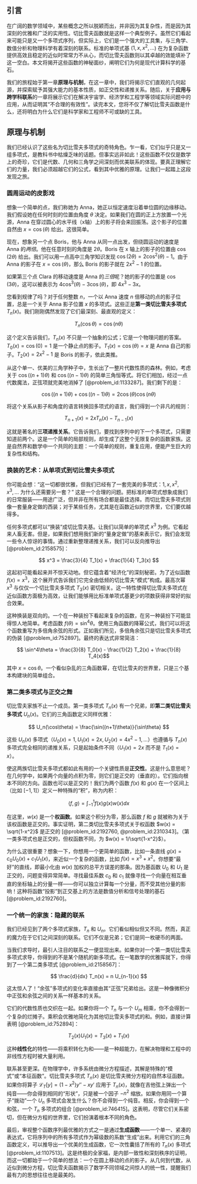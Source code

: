 ## 引言
在广阔的数学领域中，某些概念之所以脱颖而出，并非因为其复杂性，而是因为其深刻的优雅和广泛的实用性。切比雪夫函数就是这样一个典型例子。虽然它们看起来可能只是又一个多项式序列，但实际上，它们是一个强大的工具集，与三角学、数值分析和物理科学有着深刻的联系。标准的单项式基 ($1, x, x^2, \dots$) 在为复杂函数提供高效且稳定的近似时常常力不从心，而切比雪夫函数则以其卓越的效能填补了这一空白。本文将揭开这些函数的神秘面纱，阐明它们为何是现代计算科学的基石。

我们的旅程始于第一章**原理与机制**，在这一章中，我们将揭示它们直观的几何起源，并探索赋予其强大能力的基本性质，如正交性和递推关系。随后，关于**应用与跨学科联系**的一章将展示它们在解决宇宙学、经济学和工程学等领域实际问题中的应用，从而证明其“不合理的有效性”。读完本文，您将不仅了解切比雪夫函数是什么，还将明白为什么它们是科学家和工程师不可或缺的工具。

## 原理与机制

我们已经认识了这些名为切比雪夫多项式的奇特角色。乍一看，它们似乎只是又一组多项式，是教科书中枯燥乏味的话题。但事实远非如此！这些函数不仅仅是数学上的奇珍，它们是代数、几何和三角学之间深刻而优美联系的体现。要真正理解它们的力量，我们必须超越它们的公式，看到其中优雅的原理。让我们一起踏上这段发现之旅。

### 圆周运动的皮影戏

想象一个简单的点，我们称她为 Anna，她正以恒定速度沿着单位圆的边缘移动。我们假设她在任何时刻的位置由角度 $\theta$ 决定。如果我们在圆的正上方放置一个光源，Anna 在穿过圆心的水平线（x轴）上的影子将会来回振荡。这个影子的位置自然由 $x = \cos(\theta)$ 给出。这很简单。

现在，想象另一个点 Boris，他与 Anna 从同一点出发，但绕圆运动的速度是 Anna 的*两倍*。他在任意时刻的角度是 $2\theta$。Boris 在 x 轴上的影子的位置由 $\cos(2\theta)$ 给出。我们可以用一点高中三角学知识发现 $\cos(2\theta) = 2\cos^2(\theta) - 1$。由于 Anna 的影子在 $x = \cos(\theta)$，那么 Boris 的影子就在 $2x^2 - 1$ 的位置。

如果第三个点 Clara 的移动速度是 Anna 的*三倍*呢？她的影子的位置是 $\cos(3\theta)$，这可以被表示为 $4\cos^3(\theta) - 3\cos(\theta)$，即 $4x^3 - 3x$。

您看到规律了吗？对于任何整数 $n$，一个以 Anna 速度 $n$ 倍移动的点的影子位置，总是一个关于 Anna 影子位置 $x$ 的多项式。这些正是**第一类切比雪夫多项式** $T_n(x)$。我们刚刚偶然发现了它们最深刻、最直观的定义：

$$ T_n(\cos\theta) = \cos(n\theta) $$

这个定义告诉我们，$T_n(x)$ 不只是一个抽象的公式；它是一个物理问题的答案。$T_0(x) = \cos(0) = 1$ 是一个静止点的影子。$T_1(x) = \cos(\theta) = x$ 是 Anna 自己的影子。$T_2(x) = 2x^2-1$ 是 Boris 的影子，依此类推。

从这个单一、优美的三角学种子中，生长出了一整片代数性质的森林。例如，考虑关于 $\cos((n+1)\theta)$ 和 $\cos((n-1)\theta)$ 的简单三角恒等式。将它们相加，经过一点代数魔法，正弦项就完美地消掉了 [@problem_id:1133287]。我们剩下的是：

$$ \cos((n+1)\theta) + \cos((n-1)\theta) = 2\cos(\theta)\cos(n\theta) $$

将这个关系从影子和角度的语言转换回多项式的语言，我们得到一个非凡的规则：

$$ T_{n+1}(x) = 2x T_n(x) - T_{n-1}(x) $$

这就是著名的**三项递推关系**。它告诉我们，要找到序列中的下一个多项式，只需要知道前两个。这是一个简单的局部规则，却生成了这整个无限复杂的函数家族。这是自然界和数学中一个共同的主题：一个简单的规则，重复应用，便能产生巨大的复杂性和结构。

### 换装的艺术：从单项式到切比雪夫多项式

你可能会想：“这一切都很优雅，但我们已经有了一套完美的多项式：$1, x, x^2, x^3, \dots$ 为什么还需要另一套？” 这是一个合理的问题。把标准的单项式想象成我们的日常服装——用途广泛，但并非在所有场合都是最佳选择。而切比雪夫多项式则像一套量身定做的西装；对于某些任务，尤其是在函数近似的世界里，它们要优越得多。

任何多项式都可以“换装”成切比雪夫基。让我们以简单的单项式 $x^3$ 为例。它看起来人畜无害。但是，如果我们想用我们新的“量身定做”的基来表示它，我们会发现一些令人惊讶的事情。通过重新整理递推关系，我们可以反向推导出 [@problem_id:2158575]：

$$ x^3 = \frac{3}{4} T_1(x) + \frac{1}{4} T_3(x) $$

这起初可能看起来并不惊天动地。但它蕴含着“经济化”的深刻秘密。为了近似函数 $f(x)=x^3$，这个展开式告诉我们它完全由低频的切比雪夫“模式”构成。最高次幂 $x^3$ 与仅仅一个切比雪夫多项式 $T_3(x)$ 密切相关。这一特性使得切比雪夫多项式在近似函数方面极为高效，让我们能够用比标准单项式基更少的项数获得非常好的拟合效果。

这种换装是双向的。一个在一种装扮下看起来复杂的函数，在另一种装扮下可能显得惊人地简单。考虑函数 $f(\theta) = \sin^4\theta$。使用三角函数的降幂公式，我们可以将这个函数重写为多倍角余弦的形式。正如我们所见，多倍角余弦只是切比雪夫多项式的伪装 [@problem_id:752897]。最终的表达式非常简洁：

$$ \sin^4\theta = \frac{3}{8} T_0(x) - \frac{1}{2} T_2(x) + \frac{1}{8} T_4(x)$$

其中 $x = \cos\theta$。一个看似杂乱的三角函数幂，在切比雪夫的世界里，只是三个基本构建块的简单组合。

### 第二类多项式与正交之舞

切比雪夫家族不止一个成员。第一类多项式 $T_n(x)$ 有一个兄弟，即**第二类切比雪夫多项式** $U_n(x)$。它们的三角函数定义同样优雅：

$$ U_n(\cos\theta) = \frac{\sin((n+1)\theta)}{\sin\theta} $$

这些 $U_n(x)$ 多项式（$U_0(x)=1, U_1(x)=2x, U_2(x)=4x^2-1, \dots$）也遵循与 $T_n(x)$ 多项式完全相同的递推关系，只是起始条件不同（$U_1(x) = 2x$ 而不是 $T_1(x) = x$）。

使这两族切比雪夫多项式都如此有用的一个关键性质是**正交性**。这是什么意思呢？在几何学中，如果两个向量的点积为零，则它们是正交的（垂直的）。它们指向根本不同的方向。函数也可以是正交的！我们为两个函数 $f(x)$ 和 $g(x)$ 在一个区间上（比如 $[-1, 1]$）定义一种特殊的“积”，称为内积：

$$ \langle f, g \rangle = \int_{-1}^{1} f(x)g(x)w(x)dx $$

在这里，$w(x)$ 是一个**权函数**。如果这个积分为零，那么函数 $f$ 和 $g$ 就被称为关于该权函数是正交的。事实证明，第二类切比雪夫多项式关于权函数 $w(x) = \sqrt{1-x^2}$ 是正交的 [@problem_id:2192760, @problem_id:2310343]。（第一类多项式也是正交的，但权函数不同，为 $w(x) = 1/\sqrt{1-x^2}$）。

为什么这很重要？想象一下，你想用一个更简单的函数，比如一条直线 $g(x) = c_0 U_0(x) + c_1 U_1(x)$，来近似一个复杂的函数，比如 $f(x) = x^3 + x^2$。你想要“最好”的直线，即最小化由 $w(x)$ 加权的总平方误差的那条。因为基函数 $U_0$ 和 $U_1$ 是正交的，问题变得异常简单。寻找最佳系数 $c_0$ 和 $c_1$ 就像寻找一个向量在相互垂直的坐标轴上的分量一样——你可以独立计算每一个分量，而不受其他分量的影响！这种将函数“投影”到正交基上的方法是数值分析和信号处理的基石 [@problem_id:2192760]。

### 一个统一的家族：隐藏的联系

我们已经见到了两个多项式家族，$T_n$ 和 $U_n$。它们看似相似但又不同。然而，真正的魔力在于它们之间深刻的联系。它们不仅是兄弟；它们是同一枚硬币的两面。

当我们求导时，最引人注目的联系之一便显现出来。如果你对一个第一类切比雪夫多项式求导，你得到的不是某个随机的新多项式。在一笔数学的优雅挥就下，你得到了一个第二类多项式 [@problem_id:2158567]：

$$ \frac{d}{dx} T_n(x) = n U_{n-1}(x) $$

这太惊人了！“余弦”多项式的变化率直接由其“正弦”兄弟给出。这是一种像微积分中正弦和余弦之间的关系一样基本的关系。

它们的代数性质也交织在一起。如果你将一个 $T_n$ 与一个 $U_m$ 相乘，你不会得到一个复杂的烂摊子。乘积会优雅地简化为其他切比雪夫多项式的和。例如，直接计算表明 [@problem_id:752894]：

$$ T_2(x) U_1(x) = T_3(x) + T_1(x) $$

这种**线性化**的特性——将乘积转化为和——是一种超能力，在解决物理和工程中的非线性方程时被大量利用。

联系甚至更深。在物理学中，许多系统由微分方程描述，其解是特殊的“模式”或“本征函数”。切比雪夫多项式 $T_n(x)$ 是切比雪夫微分方程的自然本征函数。如果你将算子 $\mathcal{L}_T[y] = (1-x^2)y'' - xy'$ 应用于 $T_n(x)$，就像在吉他弦上弹出一个纯音——你会得到相同的“形状”，只是被一个因子 $-n^2$ 缩放。如果你用同一个算子“拨动”一个 $U_n$ 多项式会发生什么？你不会得到一个纯音。相反，你会得到一个和弦，一个 $T_n$ 多项式的组合 [@problem_id:746415]。这表明，尽管它们关系密切，但在微分方程的世界里，它们扮演着根本不同的角色。

最后，审视整个函数序列最优雅的方式之一是通过**生成函数**——一个单一、紧凑的表达式，它将序列中的所有多项式作为幂级数的系数“生成”出来。利用它们的三角函数定义，可以推导出一个优美的生成函数，它一次性囊括了所有的 $T_n(x)$ 多项式 [@problem_id:1107513]。这是终极的全家福，是内部一致性和深刻秩序的证明，而这一切都始于一个简单的想法：一个在圆上移动的点的影子。从几何到代数，从近似到微分方程，切比雪夫函数揭示了数学不同领域之间惊人的统一性，提醒我们最有力的思想往往也是最美的。

